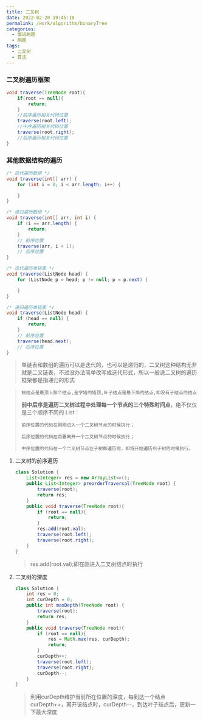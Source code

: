 ```yaml
---
title: 二叉树
date: 2022-02-20 19:45:10
permalink: /work/algorithm/binaryTree
categories:
  - 面试刷题
  - 刷题
tags:
  - 二叉树
  - 算法
---
```




### 二叉树遍历框架

```java
void traverse(TreeNode root){
    if(root == null){
        return;
    }
    //前序遍历相关代码位置
    traverse(root.left);
    //中序遍历相关代码位置
    traverse(root.right);
    //后序遍历相关代码位置
}
```

### 其他数据结构的遍历

```java
/* 迭代遍历数组 */
void traverse(int[] arr) {
    for (int i = 0; i < arr.length; i++) {

    }
}

/* 递归遍历数组 */
void traverse(int[] arr, int i) {
    if (i == arr.length) {
        return;
    }
    // 前序位置
    traverse(arr, i + 1);
    // 后序位置
}

/* 迭代遍历单链表 */
void traverse(ListNode head) {
    for (ListNode p = head; p != null; p = p.next) {

    }
}

/* 递归遍历单链表 */
void traverse(ListNode head) {
    if (head == null) {
        return;
    }
    // 前序位置
    traverse(head.next);
    // 后序位置
}
```

> 单链表和数组的遍历可以是迭代的，也可以是递归的，二叉树这种结构无非就是二叉链表，不过没办法简单改写成迭代形式，所以一般说二叉树的遍历框架都是指递归的形式

> `根结点是最顶上那个结点,金字塔的塔顶,叶子结点是最下面的结点,即没有子结点的结点`
>
> **前中后序是遍历二叉树过程中处理每一个节点的三个特殊时间点**，绝不仅仅是三个顺序不同的 List：
>
> `前序位置的代码在刚刚进入一个二叉树节点的时候执行；`
>
> `后序位置的代码在将要离开一个二叉树节点的时候执行；`
>
> `中序位置的代码在一个二叉树节点左子树都遍历完，即将开始遍历右子树的时候执行。`



1. 二叉树的前序遍历

   ```java
   class Solution {
       List<Integer> res = new ArrayList<>();
       public List<Integer> preorderTraversal(TreeNode root) {
           traverse(root);
           return res;
       }
       public void traverse(TreeNode root){
           if (root == null){
               return;
           }
           res.add(root.val);
           traverse(root.left);
           traverse(root.right);
       }
   }
   ```

   > res.add(root.val);即在刚进入二叉树结点时执行

2. 二叉树的深度

   ```java
   class Solution {
       int res = 0;
       int curDepth = 0;
       public int maxDepth(TreeNode root) {
           traverse(root);
           return res;
       }
       public void traverse(TreeNode root){
           if (root == null){
               res = Math.max(res, curDepth);
               return;
           }
           curDepth++;
           traverse(root.left);
           traverse(root.right);
           curDepth--;
       }
   }
   ```

   > 利用curDepth维护当前所在位置的深度，每到达一个结点curDepth++，离开该结点时，curDepth--，到达叶子结点后，更新一下最大深度
